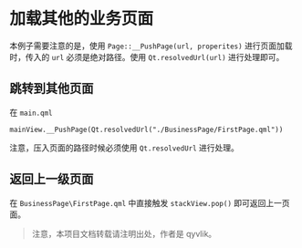 # 加载其他的业务页面

本例子需要注意的是，使用 `Page::__PushPage(url, properites)` 进行页面加载时，传入的 `url` 必须是绝对路径。使用 `Qt.resolvedUrl(url)` 进行处理即可。

## 跳转到其他页面

在 `main.qml`

```
mainView.__PushPage(Qt.resolvedUrl("./BusinessPage/FirstPage.qml"))
```

注意，压入页面的路径时候必须使用 `Qt.resolvedUrl` 进行处理。

## 返回上一级页面

在 `BusinessPage\FirstPage.qml` 中直接触发 `stackView.pop()` 即可返回上一页面。

> 注意，本项目文档转载请注明出处，作者是 qyvlik。
